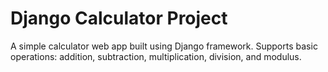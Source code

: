 # Django Calculator Project

A simple calculator web app built using Django framework. Supports basic operations: addition, subtraction, multiplication, division, and modulus.
